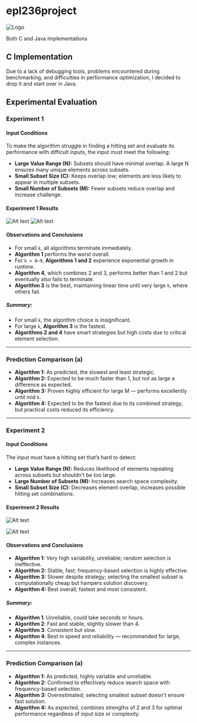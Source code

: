 # epl236project
![Logo](https://github.com/AntoniosKalattas/epl236project/blob/main/images/image5.png)


Both C and Java implementations


## C Implementation
Due to a lack of debugging tools, problems encountered during benchmarking, and difficulties in performance optimization, I decided to drop it and start over in Java.


## Experimental Evaluation

### Experiment 1

#### Input Conditions

To make the algorithm struggle in finding a hitting set and evaluate its performance with difficult inputs, the input must meet the following:

- **Large Value Range (N):** Subsets should have minimal overlap. A large N ensures many unique elements across subsets.
- **Small Subset Size (C):** Keeps overlap low; elements are less likely to appear in multiple subsets.
- **Small Number of Subsets (M):** Fewer subsets reduce overlap and increase challenge.

#### Experiment 1 Results

![Alt text](https://github.com/AntoniosKalattas/epl236project/blob/main/images/image2.png)
![Alt text](https://github.com/AntoniosKalattas/epl236project/blob/main/images/image1.png)

#### Observations and Conclusions

- For small `k`, all algorithms terminate immediately.
- **Algorithm 1** performs the worst overall.
- For `k > 8–9`, **Algorithms 1 and 2** experience exponential growth in runtime.
- **Algorithm 4**, which combines 2 and 3, performs better than 1 and 2 but eventually also fails to terminate.
- **Algorithm 3** is the best, maintaining linear time until very large `k`, where others fail.

##### Summary:
- For small `k`, the algorithm choice is insignificant.
- For large `k`, **Algorithm 3** is the fastest.
- **Algorithms 2 and 4** have smart strategies but high costs due to critical element selection.

---

### Prediction Comparison (a)

- **Algorithm 1:** As predicted, the slowest and least strategic.
- **Algorithm 2:** Expected to be much faster than 1, but not as large a difference as expected.
- **Algorithm 3:** Proven highly efficient for large M — performs excellently until mid `k`.
- **Algorithm 4:** Expected to be the fastest due to its combined strategy, but practical costs reduced its efficiency.

---




### Experiment 2

#### Input Conditions

The input must have a hitting set that’s hard to detect:

- **Large Value Range (N):** Reduces likelihood of elements repeating across subsets but shouldn't be too large.
- **Large Number of Subsets (M):** Increases search space complexity.
- **Small Subset Size (C):** Decreases element overlap, increases possible hitting set combinations.

#### Experiment 2 Results

![Alt text](https://github.com/AntoniosKalattas/epl236project/blob/main/images/image3.png)

![Alt text](https://github.com/AntoniosKalattas/epl236project/blob/main/images/image4.png)

#### Observations and Conclusions

- **Algorithm 1:** Very high variability, unreliable; random selection is ineffective.
- **Algorithm 2:** Stable, fast; frequency-based selection is highly effective.
- **Algorithm 3:** Slower despite strategy; selecting the smallest subset is computationally cheap but hampers solution discovery.
- **Algorithm 4:** Best overall; fastest and most consistent.

##### Summary:
- **Algorithm 1**: Unreliable, could take seconds or hours.
- **Algorithm 2**: Fast and stable, slightly slower than 4.
- **Algorithm 3**: Consistent but slow.
- **Algorithm 4**: Best in speed and reliability — recommended for large, complex instances.

---

### Prediction Comparison (a)

- **Algorithm 1:** As predicted, highly variable and unreliable.
- **Algorithm 2:** Confirmed to effectively reduce search space with frequency-based selection.
- **Algorithm 3:** Overestimated; selecting smallest subset doesn't ensure fast solution.
- **Algorithm 4:** As expected, combines strengths of 2 and 3 for optimal performance regardless of input size or complexity.





